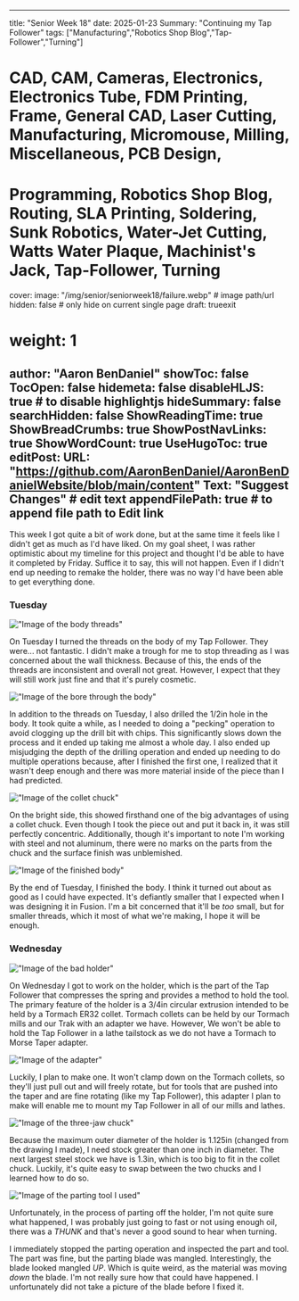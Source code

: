
---
title: "Senior Week 18"
date: 2025-01-23
Summary: "Continuing my Tap Follower"
tags: ["Manufacturing","Robotics Shop Blog","Tap-Follower","Turning"]
# CAD, CAM, Cameras, Electronics, Electronics Tube, FDM Printing, Frame, General CAD, Laser Cutting, Manufacturing, Micromouse, Milling, Miscellaneous, PCB Design,
# Programming, Robotics Shop Blog, Routing, SLA Printing, Soldering, Sunk Robotics, Water-Jet Cutting, Watts Water Plaque, Machinist's Jack, Tap-Follower, Turning
cover:
    image: "/img/senior/seniorweek18/failure.webp" # image path/url
    hidden: false # only hide on current single page
draft: trueexit

# weight: 1
author: "Aaron BenDaniel"
showToc: false
TocOpen: false
hidemeta: false
disableHLJS: true # to disable highlightjs
hideSummary: false
searchHidden: false
ShowReadingTime: true
ShowBreadCrumbs: true
ShowPostNavLinks: true
ShowWordCount: true
UseHugoToc: true
editPost:
    URL: "https://github.com/AaronBenDaniel/AaronBenDanielWebsite/blob/main/content"
    Text: "Suggest Changes" # edit text
    appendFilePath: true # to append file path to Edit link
---

This week I got quite a bit of work done, but at the same time it feels like I didn't get as much as I'd have liked. On my goal sheet, I was rather optimistic about my timeline for this project and thought I'd be able to have it completed by Friday. Suffice it to say, this will not happen. Even if I didn't end up needing to remake the holder, there was no way I'd have been able to get everything done.

### Tuesday

!["Image of the body threads"](/img/senior/seniorweek18/threads.webp)

On Tuesday I turned the threads on the body of my Tap Follower. They were... not fantastic. I didn't make a trough for me to stop threading as I was concerned about the wall thickness. Because of this, the ends of the threads are inconsistent and overall not great. However, I expect that they will still work just fine and that it's purely cosmetic.

!["Image of the bore through the body"](/img/senior/seniorweek18/bore.webp)

In addition to the threads on Tuesday, I also drilled the 1/2in hole in the body. It took quite a while, as I needed to doing a "pecking" operation to avoid clogging up the drill bit with chips. This significantly slows down the process and it ended up taking me almost a whole day. I also ended up misjudging the depth of the drilling operation and ended up needing to do multiple operations because, after I finished the first one, I realized that it wasn't deep enough and there was more material inside of the piece than I had predicted.

!["Image of the collet chuck"](/img/senior/seniorweek18/collet.webp)

On the bright side, this showed firsthand one of the big advantages of using a collet chuck. Even though I took the piece out and put it back in, it was still perfectly concentric. Additionally, though it's important to note I'm working with steel and not aluminum, there were no marks on the parts from the chuck and the surface finish was unblemished.

!["Image of the finished body"](/img/senior/seniorweek18/body.webp)

By the end of Tuesday, I finished the body. I think it turned out about as good as I could have expected. It's defiantly smaller that I expected when I was designing it in Fusion. I'm a bit concerned that it'll be *too* small, but for smaller threads, which it most of what we're making, I hope it will be enough.

### Wednesday

!["Image of the bad holder"](/img/senior/seniorweek18/failure.webp)

On Wednesday I got to work on the holder, which is the part of the Tap Follower that compresses the spring and provides a method to hold the tool. The primary feature of the holder is a 3/4in circular extrusion intended to be held by a Tormach ER32 collet. Tormach collets can be held by our Tormach mills and our Trak with an adapter we have. However, We won't be able to hold the Tap Follower in a lathe tailstock as we do not have a Tormach to Morse Taper adapter.

!["Image of the adapter"](/img/senior/seniorweek18/adapter.webp)

Luckily, I plan to make one. It won't clamp down on the Tormach collets, so they'll just pull out and will freely rotate, but for tools that are pushed into the taper and are fine rotating (like my Tap Follower), this adapter I plan to make will enable me to mount my Tap Follower in all of our mills and lathes.

!["Image of the three-jaw chuck"](/img/senior/seniorweek18/jaws.webp)

Because the maximum outer diameter of the holder is 1.125in (changed from the drawing I made), I need stock greater than one inch in diameter. The next largest steel stock we have is 1.3in, which is too big to fit in the collet chuck. Luckily, it's quite easy to swap between the two chucks and I learned how to do so.

!["Image of the parting tool I used"](/img/senior/seniorweek18/blade.webp)

Unfortunately, in the process of parting off the holder, I'm not quite sure what happened, I was probably just going to fast or not using enough oil, there was a *THUNK* and that's never a good sound to hear when turning.

I immediately stopped the parting operation and inspected the part and tool. The part was fine, but the parting blade was mangled. Interestingly, the blade looked mangled *UP*. Which is quite weird, as the material was moving *down* the blade. I'm not really sure how that could have happened. I unfortunately did not take a picture of the blade before I fixed it.

